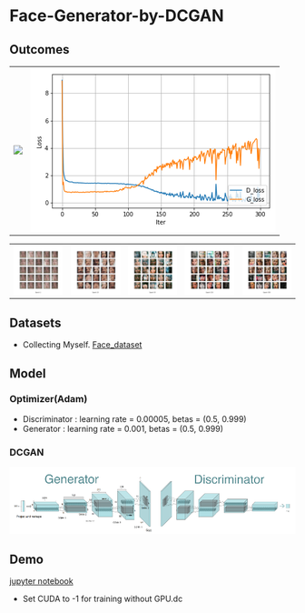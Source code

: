 # Face-Generator-by-DCGAN

## Outcomes

<table border="0">
<tr>
    <td>
    <img src="https://github.com/wewanadi/Face-Generator-by-DCGAN/blob/master/image/generation_animation2.gif" width="100%" />
    </td>
    <td>
    <img src="https://github.com/wewanadi/Face-Generator-by-DCGAN/blob/master/image/CelebA_DCGAN_train_hist.png", width="100%" />
    </td>
</tr>
</table>

<table border="0">
<tr>
    <td>
    <img src="https://github.com/wewanadi/Face-Generator-by-DCGAN/blob/master/image/CelebA_DCGAN_1.png" width="100%" />
    </td>
    <td>
    <img src="https://github.com/wewanadi/Face-Generator-by-DCGAN/blob/master/image/CelebA_DCGAN_10.png" width="100%" />
    </td>
    <td>
    <img src="https://github.com/wewanadi/Face-Generator-by-DCGAN/blob/master/image/CelebA_DCGAN_50.png" width="100%" />
    </td>
    <td>
    <img src="https://github.com/wewanadi/Face-Generator-by-DCGAN/blob/master/image/CelebA_DCGAN_150.png" width="100%" />
    </td>
    <td>
    <img src="https://github.com/wewanadi/Face-Generator-by-DCGAN/blob/master/image/CelebA_DCGAN_300.png" width="100%" />
    </td>
</tr>
</table>

## Datasets
* Collecting Myself.
[Face_dataset](https://github.com/wewanadi/Face-Generator-by-DCGAN/blob/master/input/data/face_dataset.7z)
 
## Model
### Optimizer(Adam)
 * Discriminator : learning rate = 0.00005, betas = (0.5, 0.999)
 * Generator : learning rate = 0.001, betas = (0.5, 0.999)
 
### DCGAN
<p align="center">
<img src="https://github.com/wewanadi/Face-Generator-by-DCGAN/blob/master/image/dcgan.png" width="800" />
</p>

## Demo
[jupyter notebook](https://github.com/wewanadi/Face-Generator-by-DCGAN/blob/master/main.ipynb)

* Set CUDA to -1 for training without GPU.dc
